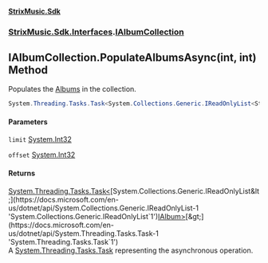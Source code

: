 #### [StrixMusic.Sdk](./index.md 'index')
### [StrixMusic.Sdk.Interfaces](./StrixMusic-Sdk-Interfaces.md 'StrixMusic.Sdk.Interfaces').[IAlbumCollection](./StrixMusic-Sdk-Interfaces-IAlbumCollection.md 'StrixMusic.Sdk.Interfaces.IAlbumCollection')
## IAlbumCollection.PopulateAlbumsAsync(int, int) Method
Populates the [Albums](./StrixMusic-Sdk-Interfaces-IAlbumCollection-Albums.md 'StrixMusic.Sdk.Interfaces.IAlbumCollection.Albums') in the collection.  
```csharp
System.Threading.Tasks.Task<System.Collections.Generic.IReadOnlyList<StrixMusic.Sdk.Interfaces.IAlbum>> PopulateAlbumsAsync(int limit, int offset=0);
```
#### Parameters
<a name='StrixMusic-Sdk-Interfaces-IAlbumCollection-PopulateAlbumsAsync(int_int)-limit'></a>
`limit` [System.Int32](https://docs.microsoft.com/en-us/dotnet/api/System.Int32 'System.Int32')  
  
<a name='StrixMusic-Sdk-Interfaces-IAlbumCollection-PopulateAlbumsAsync(int_int)-offset'></a>
`offset` [System.Int32](https://docs.microsoft.com/en-us/dotnet/api/System.Int32 'System.Int32')  
  
#### Returns
[System.Threading.Tasks.Task&lt;](https://docs.microsoft.com/en-us/dotnet/api/System.Threading.Tasks.Task-1 'System.Threading.Tasks.Task`1')[System.Collections.Generic.IReadOnlyList&lt;](https://docs.microsoft.com/en-us/dotnet/api/System.Collections.Generic.IReadOnlyList-1 'System.Collections.Generic.IReadOnlyList`1')[IAlbum](./StrixMusic-Sdk-Interfaces-IAlbum.md 'StrixMusic.Sdk.Interfaces.IAlbum')[&gt;](https://docs.microsoft.com/en-us/dotnet/api/System.Collections.Generic.IReadOnlyList-1 'System.Collections.Generic.IReadOnlyList`1')[&gt;](https://docs.microsoft.com/en-us/dotnet/api/System.Threading.Tasks.Task-1 'System.Threading.Tasks.Task`1')  
A [System.Threading.Tasks.Task](https://docs.microsoft.com/en-us/dotnet/api/System.Threading.Tasks.Task 'System.Threading.Tasks.Task') representing the asynchronous operation.  
